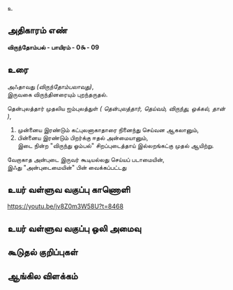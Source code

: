 உ


## அதிகாரம் எண்

**விருந்தோம்பல் - பாயிரம் - 0௯ - 09**

## உரை 

அஃதாவது _(விருந்தோம்பலாவது)_,  
இருவகை விருந்தினரையும் புறந்தருதல்.  

தென்புலத்தார் முதலிய ஐம்புலத்துள் _( தென்புலத்தார், தெய்வம், விருந்து, ஒக்கல், தான் )_,  
1.  முன்னைய இரண்டும் கட்புலனாகாதாரை நினைந்து செய்வன ஆகலானும்,  
2.  பின்னைய இரண்டும் பிறர்க்கு ஈதல் அன்மையானும்,  
இடை நின்ற "விருந்து ஓம்பல்" சிறப்புடைத்தாய் இல்லறங்கட்கு முதல் ஆயிற்று.  

வேறாகாத அன்புடை இருவர் கூடியல்லது செய்யப் படாமையின்,  
இஃது "அன்புடைமையின்" பின் வைக்கப்பட்டது


## உயர் வள்ளுவ வகுப்பு காணொளி

https://youtu.be/jv8Z0m3W58U?t=8468

## உயர் வள்ளுவ வகுப்பு ஒலி அமைவு 


## கூடுதல் குறிப்புகள்


## ஆங்கில விளக்கம்
